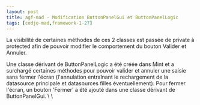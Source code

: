 ```yaml
---
layout: post
title: agf-mad - Modification ButtonPanelGui et ButtonPanelLogic
tags: [codjo-mad,framework-1-27]
---
```

La visibilité de certaines méthodes de ces 2 classes est passée de private à protected afin de pouvoir modifier le comportement du bouton Valider et Annuler.

Une classe dérivant de ButtonPanelLogic a été créée dans Mint et a surchargé certaines méthodes pour pouvoir valider et annuler une saisie sans fermer l'écran (l'annulation entraînant le rechargement de la datasource principale et datasources filles éventuellement). Pour fermer l'écran, un bouton 'Fermer' a été ajouté dans une classe dérivant de ButtonPanelGui.
\\
\\